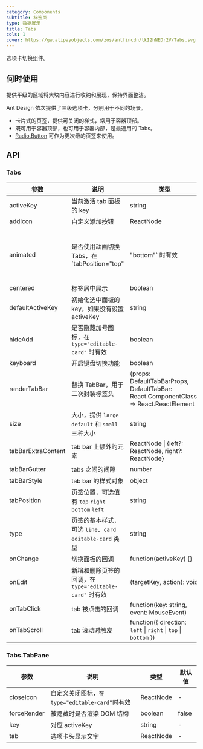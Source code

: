 ```yaml
---
category: Components
subtitle: 标签页
type: 数据展示
title: Tabs
cols: 1
cover: https://gw.alipayobjects.com/zos/antfincdn/lkI2hNEDr2V/Tabs.svg
---
```


选项卡切换组件。

## 何时使用

提供平级的区域将大块内容进行收纳和展现，保持界面整洁。

Ant Design 依次提供了三级选项卡，分别用于不同的场景。

- 卡片式的页签，提供可关闭的样式，常用于容器顶部。
- 既可用于容器顶部，也可用于容器内部，是最通用的 Tabs。
- [Radio.Button](/components/radio/#components-radio-demo-radiobutton) 可作为更次级的页签来使用。

## API

### Tabs

| 参数 | 说明 | 类型 | 默认值 | 版本 |  |
| --- | --- | --- | --- | --- | --- |
| activeKey | 当前激活 tab 面板的 key | string | - |  |  |
| addIcon | 自定义添加按钮 | ReactNode | - | 4.4.0 |  |
| animated | 是否使用动画切换 Tabs，在 \`tabPosition="top" | "bottom"\` 时有效 | boolean \| { inkBar: boolean, tabPane: boolean } | `{ inkBar: true, tabPane: false }` |  |
| centered | 标签居中展示 | boolean | false | 4.4.0 |  |
| defaultActiveKey | 初始化选中面板的 key，如果没有设置 activeKey | string | `第一个面板` |  |  |
| hideAdd | 是否隐藏加号图标，在 `type="editable-card"` 时有效 | boolean | false |  |  |
| keyboard | 开启键盘切换功能 | boolean | true |  |  |
| renderTabBar | 替换 TabBar，用于二次封装标签头 | (props: DefaultTabBarProps, DefaultTabBar: React.ComponentClass) => React.ReactElement | - |  |  |
| size | 大小，提供 `large` `default` 和 `small` 三种大小 | string | `default` |  |  |
| tabBarExtraContent | tab bar 上额外的元素 | ReactNode \| {left?: ReactNode, right?: ReactNode} | - | 4.6.0 |  |
| tabBarGutter | tabs 之间的间隙 | number | - |  |  |
| tabBarStyle | tab bar 的样式对象 | object | - |  |  |
| tabPosition | 页签位置，可选值有 `top` `right` `bottom` `left` | string | `top` |  |  |
| type | 页签的基本样式，可选 `line`、`card` `editable-card` 类型 | string | `line` |  |  |
| onChange | 切换面板的回调 | function(activeKey) {} | - |  |  |
| onEdit | 新增和删除页签的回调，在 `type="editable-card"` 时有效 | (targetKey, action): void | - |  |  |
| onTabClick | tab 被点击的回调 | function(key: string, event: MouseEvent) | - |  |  |
| onTabScroll | tab 滚动时触发 | function({ direction: `left` \| `right` \| `top` \| `bottom` }) | - | 4.3.0 |  |

### Tabs.TabPane

| 参数 | 说明 | 类型 | 默认值 |
| --- | --- | --- | --- |
| closeIcon | 自定义关闭图标，`在 type="editable-card"`时有效 | ReactNode | - |
| forceRender | 被隐藏时是否渲染 DOM 结构 | boolean | false |
| key | 对应 activeKey | string | - |
| tab | 选项卡头显示文字 | ReactNode | - |
